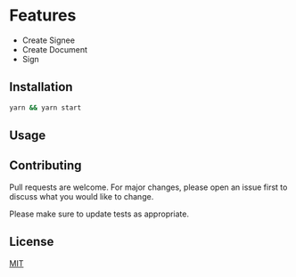 # Features
- Create Signee
- Create Document
- Sign

## Installation

```bash
yarn && yarn start
```

## Usage

## Contributing
Pull requests are welcome. For major changes, please open an issue first to discuss what you would like to change.

Please make sure to update tests as appropriate.

## License
[MIT](https://choosealicense.com/licenses/mit/)
